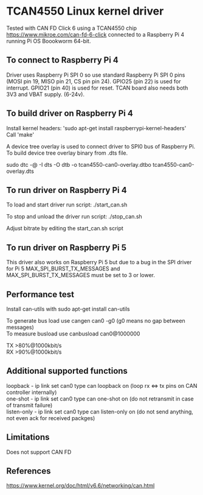 # TCAN4550 Linux kernel driver

Tested with CAN FD Click 6 using a TCAN4550 chip https://www.mikroe.com/can-fd-6-click connected to a Raspberry Pi 4 running Pi OS Boookworm 64-bit.

## To connect to Raspberry Pi 4

Driver uses Raspberry Pi SPI 0 so use standard Raspberry Pi SPI 0 pins (MOSI pin 19, MISO pin 21, CS pin pin 24). GPIO25 (pin 22) is used for interrupt. GPIO21 (pin 40) is used for reset. TCAN board also needs both 3V3 and VBAT supply. (6-24v).

## To build driver on Raspberry Pi 4

Install kernel headers: 'sudo apt-get install raspberrypi-kernel-headers'  
Call 'make'  

A device tree overlay is used to connect driver to SPI0 bus of Raspberry Pi. To build device tree overlay binary from .dts file.  

sudo dtc -@ -I dts -O dtb -o tcan4550-can0-overlay.dtbo tcan4550-can0-overlay.dts  

## To run driver on Raspberry Pi 4

To load and start driver run script: ./start_can.sh  

To stop and unload the driver run script: ./stop_can.sh  

Adjust bitrate by editing the start_can.sh script  

## To run driver on Raspberry Pi 5
This driver also works on Raspberry Pi 5 but due to a bug in the SPI driver for Pi 5 MAX_SPI_BURST_TX_MESSAGES and MAX_SPI_BURST_TX_MESSAGES
must be set to 3 or lower.

## Performance test
Install can-utils with sudo apt-get install can-utils  

To generate bus load use cangen can0 -g0 (g0 means no gap between messages)  
To measure busload use canbusload can0@1000000  

TX >80%@1000kbit/s  
RX >90%@1000kbit/s  

## Additional supported functions

loopback - ip link set can0 type can loopback on (loop rx <=> tx pins on CAN controller internally)  
one-shot - ip link set can0 type can one-shot on (do not retransmit in case of transmit failure)  
listen-only - ip link set can0 type can listen-only on (do not send anything, not even ack for received packges)  

## Limitations
Does not support CAN FD

## References
https://www.kernel.org/doc/html/v6.6/networking/can.html



